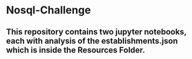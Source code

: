 # Nosql-Challenge

## This repository contains two jupyter notebooks, each with analysis of the establishments.json which is inside the Resources Folder.